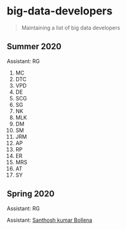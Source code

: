 # big-data-developers

> Maintaining a list of big data developers

## Summer 2020

Assistant: RG

1. MC
2. DTC
3. VPD
4. DE
5. SCG
6. SG
7. NK
8. MLK
9. DM
10. SM
11. JRM
12. AP
13. RP
14. ER
15. MRS
16. AT
17. SY

## Spring 2020

Assistant: RG

Assistant: [Santhosh kumar Bollena](https://github.com/santhoshkumarbollena)


